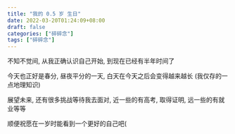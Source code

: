 ```yaml
---
title: "我的 0.5 岁 生日"
date: 2022-03-20T01:24:09+08:00
draft: false
categories: ["碎碎念"]
tags: ["碎碎念"]
---
```


不知不觉间, 从我正确认识自己开始, 到现在已经有半年时间了

今天也正好是春分, 昼夜平分的一天, 白天在今天之后会变得越来越长 (我仅存的一点地理知识)

展望未来, 还有很多挑战等待我去面对, 近一些的有高考, 取得证明, 远一些的有就业等等

顺便祝愿在一岁时能看到一个更好的自己吧(
